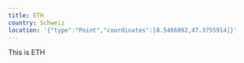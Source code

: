 ```yaml
---
title: ETH
country: Schweiz
location: '{"type":"Point","coordinates":[8.5466092,47.3755914]}'
---
```

This is ETH